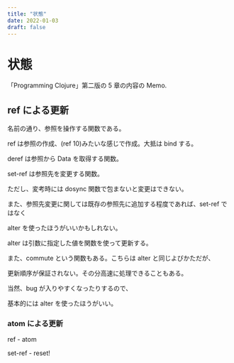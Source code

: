 ```yaml
---
title: "状態"
date: 2022-01-03
draft: false
---
```


# 状態

「Programming Clojure」第二版の 5 章の内容の Memo.

## ref による更新

名前の通り、参照を操作する関数である。

ref は参照の作成、(ref 10)みたいな感じで作成。大抵は bind する。

deref は参照から Data を取得する関数。

set-ref は参照先を変更する関数。

ただし、変考時には dosync 関数で包まないと変更はできない。

また、参照先変更に関しては既存の参照先に追加する程度であれば、set-ref ではなく

alter を使ったほうがいいかもしれない。

alter は引数に指定した値を関数を使って更新する。

また、commute という関数もある。こちらは alter と同じよびかただが、

更新順序が保証されない。その分高速に処理できることもある。

当然、bug が入りやすくなったりするので、

基本的には alter を使ったほうがいい。

### atom による更新

ref - atom

set-ref - reset!
